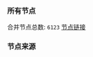 ### 所有节点
合并节点总数: `6123`
[节点链接](https://github.com/rzhy1/33/raw/master/sub/sub_merge_base64.txt)

### 节点来源
